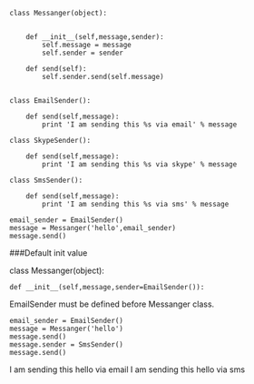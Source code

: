 
    class Messanger(object):


        def __init__(self,message,sender):
            self.message = message
            self.sender = sender

        def send(self):
            self.sender.send(self.message)


    class EmailSender():

        def send(self,message):
            print 'I am sending this %s via email' % message
            
    class SkypeSender():

        def send(self,message):
            print 'I am sending this %s via skype' % message

    class SmsSender():

        def send(self,message):
            print 'I am sending this %s via sms' % message

    email_sender = EmailSender()
    message = Messanger('hello',email_sender)
    message.send()

###Default init value

class Messanger(object):

    def __init__(self,message,sender=EmailSender()):


EmailSender must be defined before Messanger class.


    email_sender = EmailSender()
    message = Messanger('hello')
    message.send()
    message.sender = SmsSender()
    message.send()


I am sending this hello via email
I am sending this hello via sms


